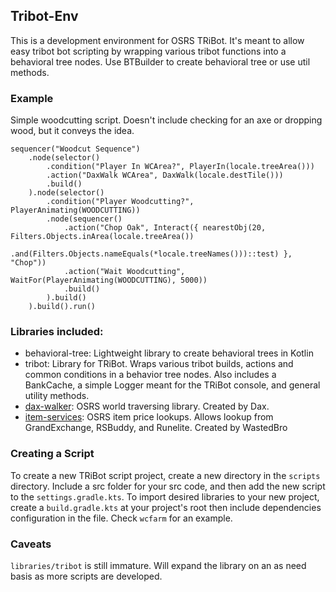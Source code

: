 ## Tribot-Env
This is a development environment for OSRS TRiBot. It's meant to allow easy tribot bot scripting by wrapping
various tribot functions into a behavioral tree nodes. Use BTBuilder to create behavioral tree or use util methods.

### Example <br>
Simple woodcutting script. Doesn't include checking for an axe or dropping wood, but it conveys the idea. 
```
sequencer("Woodcut Sequence")
    .node(selector()
        .condition("Player In WCArea?", PlayerIn(locale.treeArea()))
        .action("DaxWalk WCArea", DaxWalk(locale.destTile()))
        .build()
    ).node(selector()
        .condition("Player Woodcutting?", PlayerAnimating(WOODCUTTING))
        .node(sequencer()
            .action("Chop Oak", Interact({ nearestObj(20, Filters.Objects.inArea(locale.treeArea())
                .and(Filters.Objects.nameEquals(*locale.treeNames()))::test) }, "Chop"))
            .action("Wait Woodcutting", WaitFor(PlayerAnimating(WOODCUTTING), 5000))
            .build()
        ).build()
    ).build().run()
```

### Libraries included: <br>
- behavioral-tree: Lightweight library to create behavioral trees in Kotlin
- tribot: Library for TRiBot. Wraps various tribot builds, actions and common conditions in a behavior tree nodes. 
  Also includes a BankCache, a simple Logger meant for the TRiBot console, and general utility methods.
- <a href="https://github.com/itsdax/Runescape-Web-Walker-Engine">dax-walker</a>: OSRS world traversing library. Created by Dax.
- <a href="https://gitlab.com/WBScripting/rs-item-services">item-services</a>: OSRS item price lookups. Allows lookup 
from GrandExchange, RSBuddy, and Runelite. Created by WastedBro


### Creating a Script <br>
To create a new TRiBot script project, create a new directory in the `scripts` directory. Include a src folder for your 
src code, and then add the new script to the `settings.gradle.kts`. To import desired libraries to your new project, 
create a `build.gradle.kts` at your project's root then include dependencies configuration in the file. Check `wcfarm` 
for an example.

### Caveats <br>
`libraries/tribot` is still immature. Will expand the library on an as need basis as more scripts are developed. 
